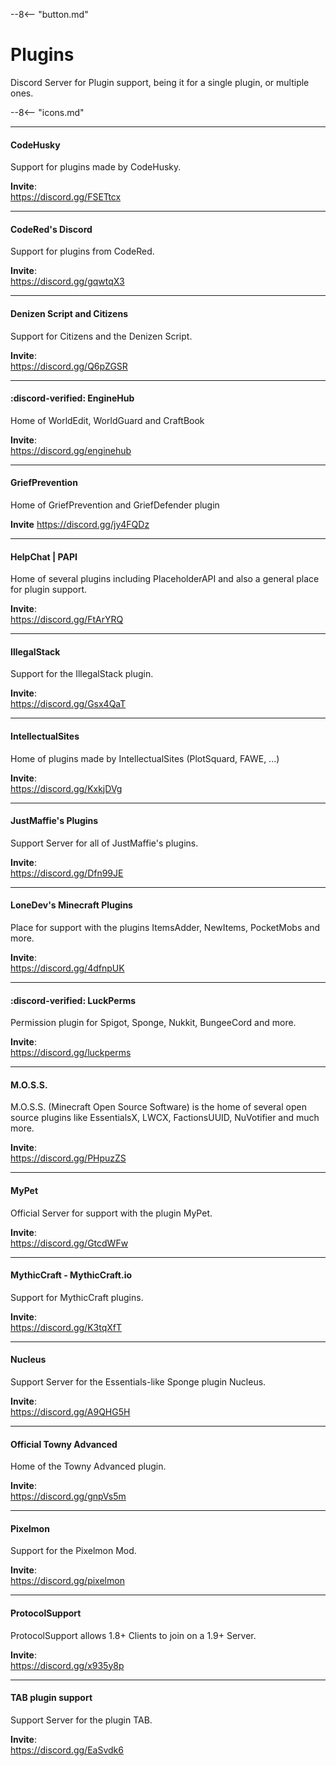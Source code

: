 --8<-- "button.md"

# Plugins
Discord Server for Plugin support, being it for a single plugin, or multiple ones.

--8<-- "icons.md"

----
#### CodeHusky
Support for plugins made by CodeHusky.

**Invite**:  
https://discord.gg/FSETtcx

----
#### CodeRed's Discord
Support for plugins from CodeRed.

**Invite**:  
https://discord.gg/gqwtqX3

----
#### Denizen Script and Citizens
Support for Citizens and the Denizen Script.

**Invite**:  
https://discord.gg/Q6pZGSR

----
#### :discord-verified: EngineHub
Home of WorldEdit, WorldGuard and CraftBook

**Invite**:  
https://discord.gg/enginehub

----
#### GriefPrevention
Home of GriefPrevention and GriefDefender plugin

**Invite**
https://discord.gg/jy4FQDz

----
#### HelpChat | PAPI
Home of several plugins including PlaceholderAPI and also a general place for plugin support.

**Invite**:  
https://discord.gg/FtArYRQ

----
#### IllegalStack
Support for the IllegalStack plugin.

**Invite**:  
https://discord.gg/Gsx4QaT

----
#### IntellectualSites
Home of plugins made by IntellectualSites (PlotSquard, FAWE, ...)

**Invite**:  
https://discord.gg/KxkjDVg

----
#### JustMaffie's Plugins
Support Server for all of JustMaffie's plugins.

**Invite**:  
https://discord.gg/Dfn99JE

----
#### LoneDev's Minecraft Plugins
Place for support with the plugins ItemsAdder, NewItems, PocketMobs and more.

**Invite**:  
https://discord.gg/4dfnpUK

----
#### :discord-verified: LuckPerms
Permission plugin for Spigot, Sponge, Nukkit, BungeeCord and more.

**Invite**:  
https://discord.gg/luckperms

----
#### M.O.S.S.
M.O.S.S. (Minecraft Open Source Software) is the home of several open source plugins like EssentialsX, LWCX, FactionsUUID, NuVotifier and much more.

**Invite**:  
https://discord.gg/PHpuzZS

----
#### MyPet
Official Server for support with the plugin MyPet.

**Invite**:  
https://discord.gg/GtcdWFw

----
#### MythicCraft - MythicCraft.io
Support for MythicCraft plugins.

**Invite**:  
https://discord.gg/K3tqXfT

----
#### Nucleus
Support Server for the Essentials-like Sponge plugin Nucleus.

**Invite**:  
https://discord.gg/A9QHG5H

----
#### Official Towny Advanced
Home of the Towny Advanced plugin.

**Invite**:  
https://discord.gg/gnpVs5m

----
#### Pixelmon
Support for the Pixelmon Mod.

**Invite**:  
https://discord.gg/pixelmon

----
#### ProtocolSupport
ProtocolSupport allows 1.8+ Clients to join on a 1.9+ Server.

**Invite**:  
https://discord.gg/x935y8p

----
#### TAB plugin support
Support Server for the plugin TAB.

**Invite**:  
https://discord.gg/EaSvdk6
